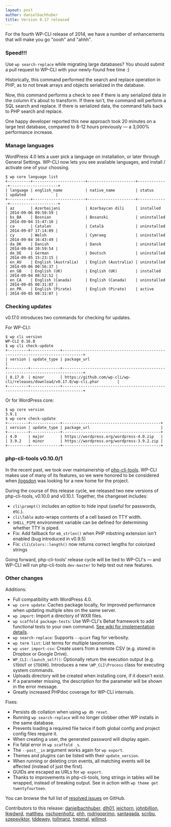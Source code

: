 ```yaml
---
layout: post
author: danielbachhuber
title: Version 0.17 released
---
```


For the fourth WP-CLI release of 2014, we have a number of enhancements that will make you go "oooh" and "ahhh".

### Speed!!!

Use `wp search-replace` while migrating large databases? You should submit a pull request to WP-CLI with your newly-found free time :)

Historically, this command performed the search and replace operation in PHP, as to not break arrays and objects serialized in the database.

Now, this command performs a check to see if there is any serialized data in the column it's about to transform. If there isn't, the command will perform a SQL search and replace. If there is serialized data, the command falls back to PHP search and replace.

One happy developer reported this new approach took 20 minutes on a large test database, compared to 8-12 hours previously — a 3,000% performance increase.

### Manage languages

WordPress 4.0 lets a user pick a language on installation, or later through General Settings. WP-CLI now lets you see available languages, and install / activate one of your choosing.

    $ wp core language list
    +----------+-----------------------+---------------------+-------------+---------------------+
    | language | english_name          | native_name         | status      | updated             |
    +----------+-----------------------+---------------------+-------------+---------------------+
    | az       | Azerbaijani           | Azərbaycan dili     | installed   | 2014-09-06 09:50:59 |
    | bs_BA    | Bosnian               | Bosanski            | uninstalled | 2014-09-04 15:47:16 |
    | ca       | Catalan               | Català              | uninstalled | 2014-09-07 17:14:09 |
    | cy       | Welsh                 | Cymraeg             | uninstalled | 2014-09-04 16:43:49 |
    | da_DK    | Danish                | Dansk               | uninstalled | 2014-09-04 20:59:54 |
    | de_DE    | German                | Deutsch             | uninstalled | 2014-09-05 15:23:15 |
    | en_AU    | English (Australia)   | English (Australia) | uninstalled | 2014-09-06 00:56:37 |
    | en_GB    | English (UK)          | English (UK)        | installed   | 2014-09-04 08:52:52 |
    | en_CA    | English (Canada)      | English (Canada)    | uninstalled | 2014-09-05 00:31:07 |
    | en_PR    | English (Pirate)      | English (Pirate)    | active      | 2014-09-05 00:31:07 |

### Checking updates

v0.17.0 introduces two commands for checking for updates.

For WP-CLI:

    $ wp cli version
    WP-CLI 0.16.0
    $ wp cli check-update
    +---------+-------------+-------------------------------------------------------------------------------+
    | version | update_type | package_url                                                                   |
    +---------+-------------+-------------------------------------------------------------------------------+
    | 0.17.0  | minor       | https://github.com/wp-cli/wp-cli/releases/download/v0.17.0/wp-cli.phar        |
    +---------+-------------+-------------------------------------------------------------------------------+

Or for WordPress core:

    $ wp core version
    3.9.1
    $ wp core check-update
    +---------+-------------+-------------------------------------------+
    | version | update_type | package_url                               |
    +---------+-------------+-------------------------------------------+
    | 4.0     | major       | https://wordpress.org/wordpress-4.0.zip   |
    | 3.9.2   | minor       | https://wordpress.org/wordpress-3.9.2.zip |
    +---------+-------------+-------------------------------------------+

### php-cli-tools v0.10.0/1

In the recent past, we took over maintainership of [php-cli-tools](https://github.com/wp-cli/php-cli-tools). WP-CLI makes use of many of its features, so we were honored to be considered when [jlogsdon](https://github.com/jlogsdon) was looking for a new home for the project.

During the course of this release cycle, we released two new versions of php-cli-tools, v0.10.0 and v0.10.1. Together, the changeset includes:

* `cli\prompt()` includes an option to hide input (useful for passwords, etc.).
* `cli\Table` auto-wraps contents of a cell based on TTY width.
* `SHELL_PIPE` environment variable can be defined for determining whether TTY is piped.
* Fix: Add fallback for `mb_strlen()` when PHP mbstring extension isn't enabled (bug introduced in v0.9.5)
* Fix: `cli\Colors::length()` now returns correct lengths for colorized strings

Going forward, php-cli-tools' release cycle will be tied to WP-CLI's — and WP-CLI will run php-cli-tools `dev-master` to help test out new features.

### Other changes

Additions:

* Full compatibility with WordPress 4.0.
* `wp core update`: Caches package locally, for improved performance when updating multiple sites on the same server.
* `wp import`: Import a directory of WXR files.
* `wp scaffold package-tests`: Use WP-CLI's Behat framework to add functional tests to your own command. [See wiki for implementation details](https://github.com/wp-cli/wp-cli/wiki/Package-Functional-Tests).
* `wp search-replace`: Supports `--quiet` flag for verbosity.
* `wp term list`: List terms for multiple taxonomies.
* `wp user import-csv`: Create users from a remote CSV (e.g. stored in Dropbox or Google Drive).
* `WP_CLI::launch_self()`: Optionally return the execution output (e.g. `STDOUT` or `STDERR`). Introduces a new `\WP_CLI\Process` class for executing system commands.
* Uploads directory will be created when installing core, if it doesn't exist.
* If a parameter missing, the description for the parameter will be shown in the error message.
* Greatly increased PHPdoc coverage for WP-CLI internals.

Fixes:

* Persists db collation when using `wp db reset`.
* Running `wp search-replace` will no longer clobber other WP installs in the same database.
* Prevents loading a required file twice if both global config and project config files require it.
* When creating a user, the generated password will display again.
* Fix fatal error in `wp scaffold _s`.
* The `--post__in` argument works again for `wp export`.
* Themes and plugins can be listed with their `update_version`.
* When running or deleting cron events, all matching events will be affected (instead of just the first).
* GUIDs are escaped as URLs for `wp export`.
* Thanks to improvements in php-cli-tools, long strings in tables will be wrapped, instead of breaking output. See in action with `wp theme get twentyfourteen`.

You can browse the full list of [resolved issues](https://github.com/wp-cli/wp-cli/issues?q=milestone%3A0.17.0+is%3Aclosed) on GitHub.

Contributors to this release: [danielbachhuber](https://github.com/danielbachhuber), [dlh01](https://github.com/dlh01), [jeichorn](https://github.com/jeichorn), [johnbillion](https://github.com/johnbillion), [lkwdwrd](https://github.com/lkwdwrd), [mattheu](https://github.com/mattheu), [nschoenholtz](https://github.com/nschoenholtz), [phh](https://github.com/phh), [rodrigoprimo](https://github.com/rodrigoprimo), [santagada](https://github.com/santagada), [scribu](https://github.com/scribu), [szepeviktor](https://github.com/szepeviktor), [tddewey](https://github.com/tddewey), [tollmanz](https://github.com/tollmanz), [trepmal](https://github.com/trepmal), [willmot](https://github.com/willmot).

